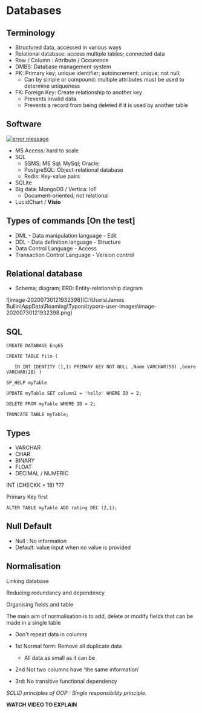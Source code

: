 # Databases

## Terminology

* Structured data, accessed in various ways
* Relational database: access multiple tables; connected data
* Row / Column : Attribute / Occurence
* DMBS: Database management system
* PK: Primary key; unique identifier; autoincrement; unique; not null;
  * Can by simple or compound: multiple attributes must be used to determine uniqueness
* FK: Foreign Key: Create relationship to another key
  * Prevents invalid data
  * Prevents a record from being deleted if it is used by another table

## Software

[![error message](https://image.shutterstock.com/image-photo/white-transparent-leaf-on-mirror-260nw-1029171697.jpg)](https://www.youtube.com/watch?v=c1XB2IorNTM)

* MS Access: hard to scale
* SQL 
  * SSMS; MS Sql; MySql; Oracle;
  * PostgreSQL: Object-relational database
  * Redis: Key-value pairs
* SQLite
* Big data: MongoDB / Vertica: IoT
  * Document-oriented; not relational
* LucidChart / **Visio**

## Types of commands [On the test]

* DML - Data manipulation language - Edit
* DDL - Data definition language - Structure
* Data Control Language - Access
* Transaction Control Language - Version control

## Relational database

* Schema; diagram; ERD: Entity-relationship diagram

![image-20200730121932398](C:\Users\James Bullin\AppData\Roaming\Typora\typora-user-images\image-20200730121932398.png)

## SQL 

`CREATE DATABASE Eng65`

`CREATE TABLE film
(`

` 	ID INT IDENTITY (1,1) PRIMARY KEY NOT NULL
	,Name VARCHAR(50)
	,Genre VARCHAR(20)
)`

`SP_HELP myTable`

`UPDATE myTable SET column1 = 'hello' WHERE ID = 2;`

`DELETE FROM myTable WHERE ID = 2;`

`TRUNCATE TABLE myTable;`

## Types

* VARCHAR
* CHAR
* BINARY
* FLOAT
* DECIMAL / NUMERIC

INT (CHECKK > 18) ???

Primary Key first

`ALTER TABLE myTable ADD rating DEC (2,1);`

## Null Default

* Null : No information
* Default: value input when no value is provided

## Normalisation

Linking database

Reducing redundancy and dependency

Organising fields and table 

The main aim of normalisation is to add, delete or modify fields that can be made in a single table

* Don't repeat data in columns

* 1st Normal form: Remove all duplicate data
  * All data as small as it can be
* 2nd Not two columns have 'the same information'
* 3rd: No transitive functional dependency

*SOLID principles of OOP : Single responsibility principle.*

**WATCH VIDEO TO EXPLAIN**
